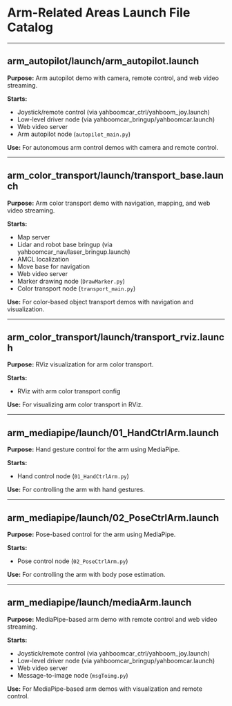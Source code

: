 # Arm-Related Areas Launch File Catalog

---

## arm_autopilot/launch/arm_autopilot.launch
**Purpose:** Arm autopilot demo with camera, remote control, and web video streaming.

**Starts:**
- Joystick/remote control (via yahboomcar_ctrl/yahboom_joy.launch)
- Low-level driver node (via yahboomcar_bringup/yahboomcar.launch)
- Web video server
- Arm autopilot node (`autopilot_main.py`)

**Use:** For autonomous arm control demos with camera and remote control.

---

## arm_color_transport/launch/transport_base.launch
**Purpose:** Arm color transport demo with navigation, mapping, and web video streaming.

**Starts:**
- Map server
- Lidar and robot base bringup (via yahboomcar_nav/laser_bringup.launch)
- AMCL localization
- Move base for navigation
- Web video server
- Marker drawing node (`DrawMarker.py`)
- Color transport node (`transport_main.py`)

**Use:** For color-based object transport demos with navigation and visualization.

---

## arm_color_transport/launch/transport_rviz.launch
**Purpose:** RViz visualization for arm color transport.

**Starts:**
- RViz with arm color transport config

**Use:** For visualizing arm color transport in RViz.

---

## arm_mediapipe/launch/01_HandCtrlArm.launch
**Purpose:** Hand gesture control for the arm using MediaPipe.

**Starts:**
- Hand control node (`01_HandCtrlArm.py`)

**Use:** For controlling the arm with hand gestures.

---

## arm_mediapipe/launch/02_PoseCtrlArm.launch
**Purpose:** Pose-based control for the arm using MediaPipe.

**Starts:**
- Pose control node (`02_PoseCtrlArm.py`)

**Use:** For controlling the arm with body pose estimation.

---

## arm_mediapipe/launch/mediaArm.launch
**Purpose:** MediaPipe-based arm demo with remote control and web video streaming.

**Starts:**
- Joystick/remote control (via yahboomcar_ctrl/yahboom_joy.launch)
- Low-level driver node (via yahboomcar_bringup/yahboomcar.launch)
- Web video server
- Message-to-image node (`msgToimg.py`)

**Use:** For MediaPipe-based arm demos with visualization and remote control. 